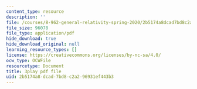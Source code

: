 ```yaml
---
content_type: resource
description: ''
file: /courses/8-962-general-relativity-spring-2020/2b5174a8dcad7bd8c2a296931ef443b3_JWSdeg4jkoY.pdf
file_size: 96078
file_type: application/pdf
hide_download: true
hide_download_original: null
learning_resource_types: []
license: https://creativecommons.org/licenses/by-nc-sa/4.0/
ocw_type: OCWFile
resourcetype: Document
title: 3play pdf file
uid: 2b5174a8-dcad-7bd8-c2a2-96931ef443b3
---
```

